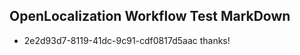 ## OpenLocalization Workflow Test MarkDown
* 2e2d93d7-8119-41dc-9c91-cdf0817d5aac thanks!

<!--HONumber=Sep16_HO1-->


